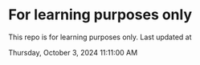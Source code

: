 # For learning purposes only
This repo is for learning purposes only.
Last updated at

Thursday, October 3, 2024 11:11:00 AM

